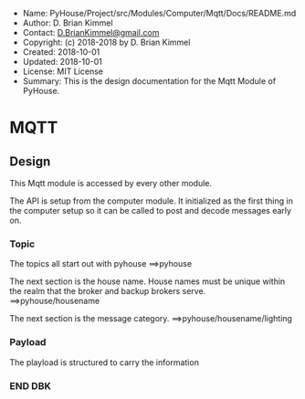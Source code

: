 * Name:      PyHouse/Project/src/Modules/Computer/Mqtt/Docs/README.md
* Author:    D. Brian Kimmel
* Contact:   D.BrianKimmel@gmail.com
* Copyright: (c) 2018-2018 by D. Brian Kimmel
* Created:   2018-10-01
* Updated:   2018-10-01
* License:   MIT License
* Summary:   This is the design documentation for the Mqtt Module of PyHouse.


# MQTT

## Design

This Mqtt module is accessed by every other module.

The API is setup from the computer module.
It initialized as the first thing in the computer setup so it can be called to post and decode messages early on.


### Topic

The topics all start out with pyhouse
==>pyhouse

The next section is the house name.
House names must be unique within the realm that the broker and backup brokers serve.
==>pyhouse/housename

The next section is the message category.
==>pyhouse/housename/lighting


### Payload

The playload is structured to carry the information


### END DBK
